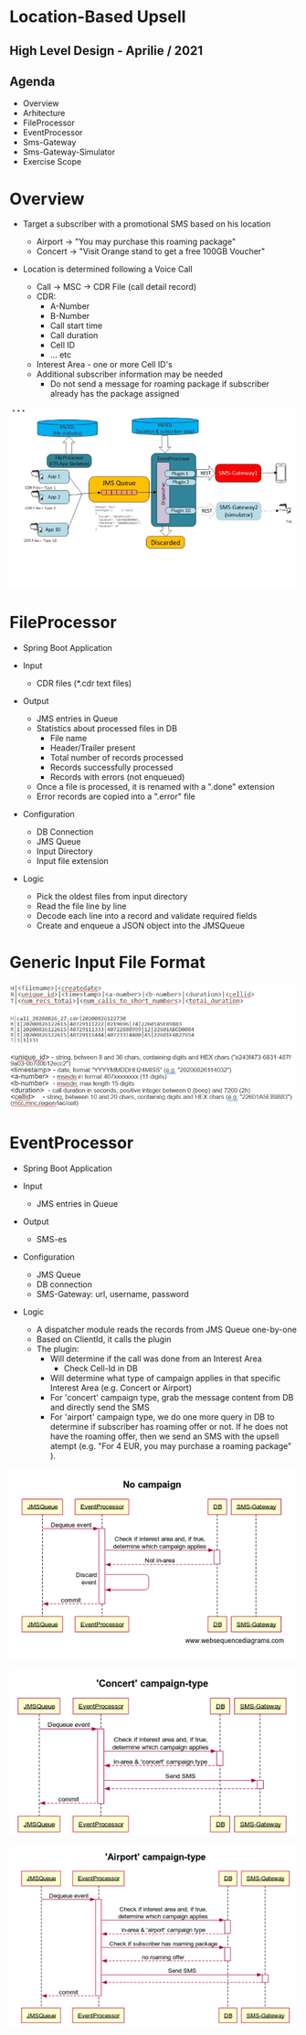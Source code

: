 # Location-Based Upsell
## High Level Design - Aprilie / 2021

## Agenda
- Overview
- Arhitecture
- FileProcessor
- EventProcessor
- Sms-Gateway
- Sms-Gateway-Simulator
- Exercise Scope

# Overview
- Target a subscriber with a promotional SMS based on his location
    - Airport -> "You may purchase this roaming package"
    - Concert -> "Visit Orange stand to get a free 100GB Voucher"
    
- Location is determined following a Voice Call
    - Call -> MSC -> CDR File (call detail record)
    - CDR: 
        - A-Number
        - B-Number
        - Call start time
        - Call duration
        - Cell ID
        - ... etc
    - Interest Area - one or more Cell ID's
    - Additional subscriber information may be needed
        - Do not send a message for roaming package if subscriber already has the package assigned

![alt text](https://github.com/ciurescuraul/location-based-upsell/blob/943e828ffb74dd8d4fbee31b60acc80fc6df30d6/HLD.png)

# FileProcessor
- Spring Boot Application
- Input
    - CDR files (*.cdr text files)
    
- Output
    - JMS entries in Queue
    - Statistics about processed files in DB
        - File name
        - Header/Trailer present
        - Total number of records processed
        - Records successfully processed
        - Records with errors (not enqueued)
    - Once a file is processed, it is renamed with a ".done" extension
    - Error records are copied into a ".error" file
    
- Configuration
    - DB Connection
    - JMS Queue
    - Input Directory
    - Input file extension
    
- Logic 
    - Pick the oldest files from input directory
    - Read the file line by line
    - Decode each line into a record and validate required fields
    - Create and enqueue a JSON object into the JMSQueue
    
# Generic Input File Format
![alt text](https://github.com/ciurescuraul/location-based-upsell/blob/944f9b997578742a54205e5c712d222e4246564b/input-file-format.png)

# EventProcessor
- Spring Boot Application
- Input
    - JMS entries in Queue
    
- Output
    - SMS-es
    
- Configuration
    - JMS Queue
    - DB connection
    - SMS-Gateway: url, username, password
    
- Logic
    - A dispatcher module reads the records from JMS Queue one-by-one
    - Based on ClientId, it calls the plugin
    - The plugin:
        - Will determine if the call was done from an Interest Area 
            - Check Cell-Id in DB
        - Will determine what type of campaign applies in that specific Interest Area (e.g. Concert or Airport)
        - For 'concert' campaign type, grab the message content from DB and directly send the SMS
        - For 'airport' campaign type, we do one more query in DB to determine if subscriber has roaming offer or not. If he does not have the roaming offer, then we send an SMS with the upsell atempt (e.g. "For 4 EUR, you may purchase a roaming package" ).
    
![alt_text](https://github.com/ciurescuraul/location-based-upsell/blob/43c5649ae89dbbc180b4719fbe2743367bdbed2f/no-campaign-diagram.png)

![alt_text](https://github.com/ciurescuraul/location-based-upsell/blob/37362d4e91acfc99f119a882fd99d73667703ee7/concert-campaign-diagram.png)

![alt_text](https://github.com/ciurescuraul/location-based-upsell/blob/37362d4e91acfc99f119a882fd99d73667703ee7/airport-campaign-diagram.png)